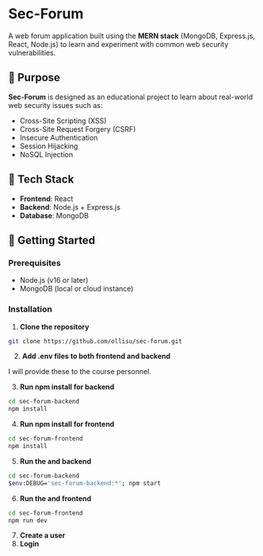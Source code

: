 
# Sec-Forum

A web forum application built using the **MERN stack** (MongoDB, Express.js, React, Node.js) to learn and experiment with common web security vulnerabilities.

## 🔐 Purpose

**Sec-Forum** is designed as an educational project to learn about real-world web security issues such as:

- Cross-Site Scripting (XSS)
- Cross-Site Request Forgery (CSRF)
- Insecure Authentication
- Session Hijacking
- NoSQL Injection

## 🧱 Tech Stack

- **Frontend**: React
- **Backend**: Node.js + Express.js
- **Database**: MongoDB

## 🚀 Getting Started

### Prerequisites

- Node.js (v16 or later)
- MongoDB (local or cloud instance)

### Installation

1. **Clone the repository**

```bash 
git clone https://github.com/ollisu/sec-forum.git
```
   
2. **Add .env files to both frontend and backend**

I will provide these to the course personnel.

3. **Run npm install for backend**
```bash 
cd sec-forum-backend
npm install
```

4. **Run npm install for frontend**
```bash 
cd sec-forum-frontend
npm install
```

5. **Run the and backend**

```bash 
cd sec-forum-backend
$env:DEBUG='sec-forum-backend:*'; npm start
```

6. **Run the and frontend**

```bash 
cd sec-forum-frontend
npm run dev
```
7. **Create a user**
8. **Login**


